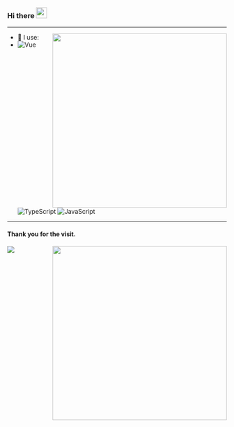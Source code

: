 ### Hi there <img src="https://media.giphy.com/media/hvRJCLFzcasrR4ia7z/giphy.gif" width="25px">



---
<img align="right" width="400" src="https://github-readme-stats.vercel.app/api/top-langs/?username=Linjianwei99&layout=compact&show_icons=true">
  
- 🚀 I use:
- ![Vue](https://img.shields.io/badge/-Vue-green?style=plastic&logo=Vue)
  ![TypeScript](https://img.shields.io/badge/-TypeScript-blue?style=plastic&logo=typescript)
  ![JavaScript](https://img.shields.io/badge/-JavaScript-black?style=plastic&logo=javascript)
 
 ---
 
#### Thank you for the visit.
<img align="left" src="http://profile-counter.glitch.me/loyio/count.svg" />

  
<img align="right" width="400" src="https://github-readme-stats.vercel.app/api?username=Linjianwei99&show_icons=true">

  
  
  
<!--
**Linjianwei99/Linjianwei99** is a ✨ _special_ ✨ repository because its `README.md` (this file) appears on your GitHub profile.

Here are some ideas to get you started:

- 🔭 I’m currently working on ...
- 🌱 I’m currently learning ...
- 👯 I’m looking to collaborate on ...
- 🤔 I’m looking for help with ...
- 💬 Ask me about ...
- 📫 How to reach me: ...
- 😄 Pronouns: ...
- ⚡ Fun fact: ...
-->
